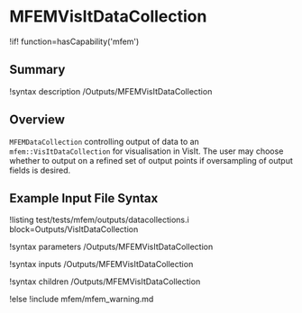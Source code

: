 # MFEMVisItDataCollection

!if! function=hasCapability('mfem')

## Summary

!syntax description /Outputs/MFEMVisItDataCollection

## Overview

`MFEMDataCollection` controlling output of data to an `mfem::VisItDataCollection` for visualisation
in VisIt. The user may choose whether to output on a refined set of output points if oversampling of
output fields is desired.

## Example Input File Syntax

!listing test/tests/mfem/outputs/datacollections.i block=Outputs/VisItDataCollection

!syntax parameters /Outputs/MFEMVisItDataCollection

!syntax inputs /Outputs/MFEMVisItDataCollection

!syntax children /Outputs/MFEMVisItDataCollection

!else
!include mfem/mfem_warning.md
